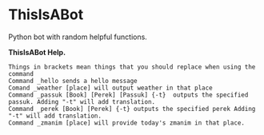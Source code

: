# ThisIsABot

Python bot with random helpful functions. 

**ThisIsABot Help.** 

    Things in brackets mean things that you should replace when using the command
    Command _hello sends a hello message
    Comand _weather [place] will output weather in that place
    Command _passuk [Book] [Perek] [Passuk] {-t}  outputs the specified passuk. Adding "-t" will add translation.
    Command _perek [Book] [Perek] {-t} outputs the specified perek Adding "-t" will add translation.
    Command _zmanim [place] will provide today's zmanim in that place. 
